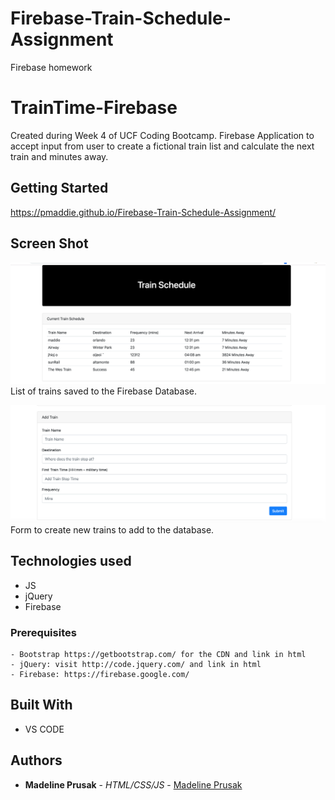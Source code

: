 # Firebase-Train-Schedule-Assignment
Firebase homework

# TrainTime-Firebase

Created during Week 4 of UCF Coding Bootcamp. Firebase Application to accept input from user to create a fictional train list and calculate the next train and minutes away.

## Getting Started 
https://pmaddie.github.io/Firebase-Train-Schedule-Assignment/

## Screen Shot
![Screen shot](assets/imgs/train.png)
List of trains saved to the Firebase Database.

![Screen shot 2](assets/imgs/train2.png)
Form to create new trains to add to the database.

## Technologies used
- JS
- jQuery
- Firebase

### Prerequisites

```
- Bootstrap https://getbootstrap.com/ for the CDN and link in html
- jQuery: visit http://code.jquery.com/ and link in html
- Firebase: https://firebase.google.com/
```

## Built With

* VS CODE

## Authors

* **Madeline Prusak** - *HTML/CSS/JS* - [Madeline Prusak](https://github.com/pmaddie)